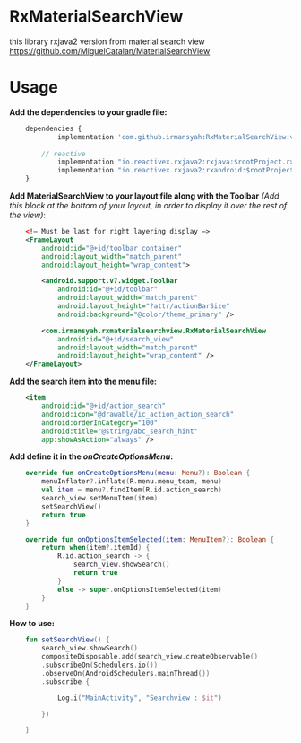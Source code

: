 # RxMaterialSearchView
this library rxjava2 version from material search view https://github.com/MiguelCatalan/MaterialSearchView

# Usage
**Add the dependencies to your gradle file:**
```javascript
	dependencies {
    		implementation 'com.github.irmansyah:RxMaterialSearchView:v1.0.0'
		
		// reactive
    		implementation "io.reactivex.rxjava2:rxjava:$rootProject.rxjava2Version"
    		implementation "io.reactivex.rxjava2:rxandroid:$rootProject.rxandroidVersion"
	}
```

**Add MaterialSearchView to your layout file along with the Toolbar** *(Add this block at the bottom of your layout, in order to display it over the rest of the view)*:

```xml
    <!— Must be last for right layering display —>
    <FrameLayout
        android:id="@+id/toolbar_container"
        android:layout_width="match_parent"
        android:layout_height="wrap_content">

        <android.support.v7.widget.Toolbar
            android:id="@+id/toolbar"
            android:layout_width="match_parent"
            android:layout_height="?attr/actionBarSize"
            android:background="@color/theme_primary" />

        <com.irmansyah.rxmaterialsearchview.RxMaterialSearchView
            android:id="@+id/search_view"
            android:layout_width="match_parent"
            android:layout_height="wrap_content" />
    </FrameLayout>
```
**Add the search item into the menu file:**
```xml
	<item
        android:id="@+id/action_search"
        android:icon="@drawable/ic_action_action_search"
        android:orderInCategory="100"
        android:title="@string/abc_search_hint"
        app:showAsAction="always" />
```
**Add define it in the *onCreateOptionsMenu*:**
```kotlin
    override fun onCreateOptionsMenu(menu: Menu?): Boolean {
        menuInflater?.inflate(R.menu.menu_team, menu)
        val item = menu?.findItem(R.id.action_search)
        search_view.setMenuItem(item)
        setSearchView()
        return true
    }

    override fun onOptionsItemSelected(item: MenuItem?): Boolean {
        return when(item?.itemId) {
            R.id.action_search -> {
                search_view.showSearch()
                return true
            }
            else -> super.onOptionsItemSelected(item)
        }
    }
```
**How to use:**
```kotlin
	fun setSearchView() {
	    search_view.showSearch()
	    compositeDisposable.add(search_view.createObservable()
		.subscribeOn(Schedulers.io())
		.observeOn(AndroidSchedulers.mainThread())
		.subscribe {

		    Log.i("MainActivity", "Searchview : $it")

		})

	}    
```
